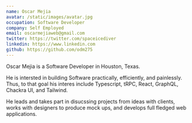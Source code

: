 ```yaml
---
name: Oscar Mejia
avatar: /static/images/avatar.jpg
occupation: Software Developer
company: Self Employed
email: oscarmejiaweb@gmail.com
twitter: https://twitter.com/spaceicediver
linkedin: https://www.linkedin.com
github: https://github.com/odm275
---
```


Oscar Mejia is a Software Developer in Houston, Texas.

He is intersted in building Software practically, efficiently, and painlessly. Thus, to that goal his interes include Typescript, tRPC, React, GraphQL, Chackra UI, and Tailwind.

He leads and takes part in disucssing projects from ideas with clients, works with designers to produce mock ups, and develops full fledged web applications.
